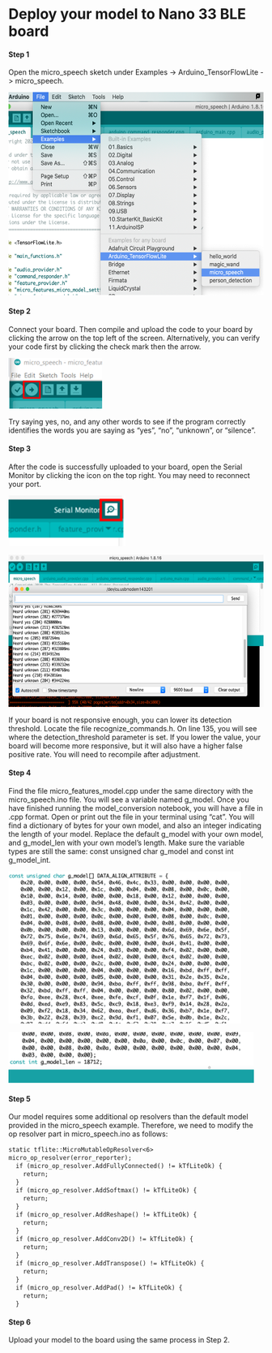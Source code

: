 # Deploy your model to Nano 33 BLE board

#### Step 1
Open the micro_speech sketch under Examples -> Arduino_TensorFlowLite -> micro_speech. 
<p align="left">
  <img src= "./images/open_micro_speech.png" height="400" class="left" />
</p>

#### Step 2
Connect your board. Then compile and upload the code to your board by clicking the arrow on the top left of the screen. Alternatively, you can verify your code first by clicking the check mark then the arrow. 
<p align="left">
  <img src= "./images/left_arrow.png" height="100" class="left" />
</p>
Try saying yes, no, and any other words to see if the program correctly identifies the words you are saying as “yes”, “no”, “unknown”, or “silence”. 

#### Step 3
After the code is successfully uploaded to your board, open the Serial Monitor by clicking the icon on the top right. You may need to reconnect your port.
<p align="left">
  <img src= "./images/serial_monitor_icon.png" height="100" class="left" />
</p>
<p align="left">
  <img src= "./images/serial_monitor.png" height="300" class="left" />
</p>
If your board is not responsive enough, you can lower its detection threshold. Locate the file recognize_commands.h. On line 135, you will see where the detection_threshold parameter is set. If you lower the value, your board will become more responsive, but it will also have a higher false positive rate. You will need to recompile after adjustment.

#### Step 4
Find the file micro_features_model.cpp under the same directory with the micro_speech.ino file. You will see a variable named g_model. Once you have finished running the model_conversion  notebook, you will have a file in .cpp format. Open or print out the file in your terminal using “cat”. You will find a dictionary of bytes for your own model, and also an integer indicating the length of your model. Replace the default g_model with your own model, and g_model_len with your own model’s length. Make sure the variable types are still the same: const unsigned char g_model and const int g_model_int.
<p align="left">
  <img src= "./images/model_top.png" height="300" class="left" />
</p>
<p align="left">
  <img src= "./images/model_bottom.png" height="100" class="left" />
</p>




#### Step 5
Our model requires some additional op resolvers than the default model provided in the micro_speech example. Therefore, we need to modify the op resolver part in micro_speech.ino as follows:
```
static tflite::MicroMutableOpResolver<6> micro_op_resolver(error_reporter); 
  if (micro_op_resolver.AddFullyConnected() != kTfLiteOk) {
    return;
  }
  if (micro_op_resolver.AddSoftmax() != kTfLiteOk) {
    return;
  }
  if (micro_op_resolver.AddReshape() != kTfLiteOk) {
    return;
  }
  if (micro_op_resolver.AddConv2D() != kTfLiteOk) {
    return;
  }
  if (micro_op_resolver.AddTranspose() != kTfLiteOk) {
    return;
  }
  if (micro_op_resolver.AddPad() != kTfLiteOk) {
    return;
  }

```
#### Step 6
Upload your model to the board using the same process in Step 2.

